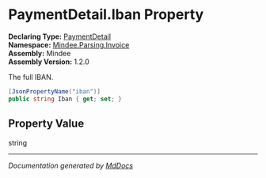 ﻿<!--  
  <auto-generated>   
    The contents of this file were generated by a tool.  
    Changes to this file may be list if the file is regenerated  
  </auto-generated>   
-->

# PaymentDetail.Iban Property

**Declaring Type:** [PaymentDetail](../index.md)  
**Namespace:** [Mindee.Parsing.Invoice](../../index.md)  
**Assembly:** Mindee  
**Assembly Version:** 1.2.0

The full IBAN.

```csharp
[JsonPropertyName("iban")]
public string Iban { get; set; }
```

## Property Value

string

___

*Documentation generated by [MdDocs](https://github.com/ap0llo/mddocs)*
